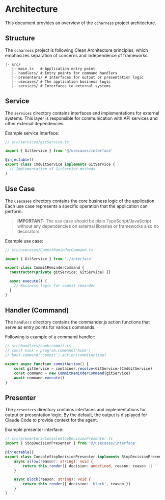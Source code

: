 # Architecture

This document provides an overview of the `ccharness` project architecture.

## Structure

The `ccharness` project is following Clean Architecture principles, which emphasizes separation of concerns and independence of frameworks.

```
|- src/
   |- main.ts   # Application entry point
   |- handlers/ # Entry points for command handlers
   |- presenters/ # Interfaces for output or presentation logic
   |- usecases/ # The application business logic
   |- services/ # Interfaces to external systems
```

## Service

The `services` directory contains interfaces and implementations for external systems. This layer is responsible for communication with API services and other external dependencies.

Example service interface:

```typescript
// src/services/gitService.ts

import { GitService } from '@/usecases/interface'

@injectable()
export class CmdGitService implements GitService {
  // Implementation of GitService methods
}
```

## Use Case

The `usecases` directory contains the core business logic of the application. Each use case represents a specific operation that the application can perform.

> **IMPORTANT:** The use case should be plain TypeScript/JavaScript without any dependencies on external libraries or frameworks also no decorators.

Example use case:

```typescript
// src/usecases/CommitReminderCommand.ts

import { GitService } from './interface'

export class CommitReminderCommand {
  constructor(private gitService: GitService) {}

  async execute() {
    // Business logic for commit reminder
  }
}
```

## Handler (Command)

The `handlers` directory contains the commander.js action functions that serve as entry points for various commands.

Following is example of a command handler:

```typescript
// src/handlers/hook/commit.ts
// const hook = program.command('hook')
// hook.command('commit').action(commitAction)

export async function commitAction() {
    const gitService = container.resolve<GitService>(CmdGitService)
    const command = new CommitReminderCommand(gitService)
    await command.execute()
}
```

## Presenter

The `presenters` directory contains interfaces and implementations for output or presentation logic. By the default, the output is displayed for Claude Code to provide context for the agent.

Example presenter interface:

```typescript
// src/presenters/ConsoleStopDecisionPresenter.ts
import { StopDecisionPresenter } from '@/usecases/interface'

@injectable()
export class ConsoleStopDecisionPresenter implements StopDecisionPresenter extends ConsoleDecisionPresenter {
    async allow(reason?: string): void {
        return this.render({ decision: undefined, reason: reason || '' })
    }

    async block(reason: string): void {
        return this.render({ decision: 'block', reason })
    }
}
```
